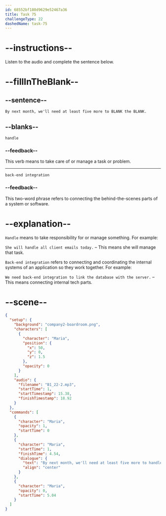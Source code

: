 ```yaml
---
id: 68552bf180d9629e52467a36
title: Task 75
challengeType: 22
dashedName: task-75
---
```


<!-- (Audio) Maria: By next month, we'll need at least five more to handle the back-end integration. -->

# --instructions--

Listen to the audio and complete the sentence below.

# --fillInTheBlank--

## --sentence--

`By next month, we'll need at least five more to BLANK the BLANK.`

## --blanks--

`handle`

### --feedback--

This verb means to take care of or manage a task or problem.

---

`back-end integration`

### --feedback--

This two-word phrase refers to connecting the behind-the-scenes parts of a system or software.

# --explanation--

`Handle` means to take responsibility for or manage something. For example:

`She will handle all client emails today.` – This means she will manage that task.

`Back-end integration` refers to connecting and coordinating the internal systems of an application so they work together. For example:

`We need back-end integration to link the database with the server.` – This means connecting internal tech parts.

# --scene--

```json
{
  "setup": {
    "background": "company2-boardroom.png",
    "characters": [
      {
        "character": "Maria",
        "position": {
          "x": 50,
          "y": 0,
          "z": 1.5
        },
        "opacity": 0
      }
    ],
    "audio": {
      "filename": "B1_22-2.mp3",
      "startTime": 1,
      "startTimestamp": 15.38,
      "finishTimestamp": 18.92
    }
  },
  "commands": [
    {
      "character": "Maria",
      "opacity": 1,
      "startTime": 0
    },
    {
      "character": "Maria",
      "startTime": 1,
      "finishTime": 4.54,
      "dialogue": {
        "text": "By next month, we'll need at least five more to handle the back-end integration.",
        "align": "center"
      }
    },
    {
      "character": "Maria",
      "opacity": 0,
      "startTime": 5.04
    }
  ]
}
```
